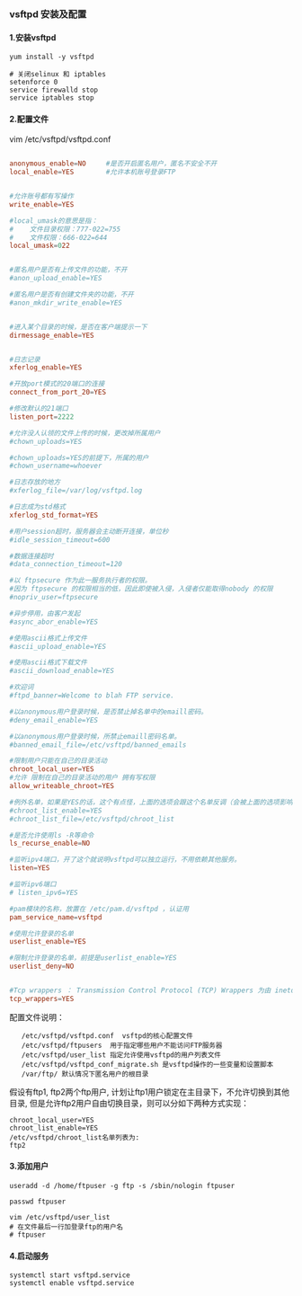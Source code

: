 ### vsftpd 安装及配置

#### 1.安装vsftpd
```shell
yum install -y vsftpd

# 关闭selinux 和 iptables
setenforce 0
service firewalld stop
service iptables stop
```

#### 2.配置文件
vim /etc/vsftpd/vsftpd.conf
```conf

anonymous_enable=NO     #是否开启匿名用户，匿名不安全不开
local_enable=YES        #允许本机账号登录FTP


#允许账号都有写操作
write_enable=YES

#local_umask的意思是指：
#    文件目录权限：777-022=755
#    文件权限：666-022=644
local_umask=022


#匿名用户是否有上传文件的功能，不开
#anon_upload_enable=YES

#匿名用户是否有创建文件夹的功能，不开
#anon_mkdir_write_enable=YES


#进入某个目录的时候，是否在客户端提示一下
dirmessage_enable=YES


#日志记录
xferlog_enable=YES

#开放port模式的20端口的连接
connect_from_port_20=YES

#修改默认的21端口
listen_port=2222

#允许没人认领的文件上传的时候，更改掉所属用户
#chown_uploads=YES

#chown_uploads=YES的前提下，所属的用户
#chown_username=whoever

#日志存放的地方
#xferlog_file=/var/log/vsftpd.log

#日志成为std格式
xferlog_std_format=YES

#用户session超时，服务器会主动断开连接，单位秒
#idle_session_timeout=600

#数据连接超时
#data_connection_timeout=120

#以 ftpsecure 作为此一服务执行者的权限。
#因为 ftpsecure 的权限相当的低，因此即使被入侵，入侵者仅能取得nobody 的权限
#nopriv_user=ftpsecure

#异步停用，由客户发起
#async_abor_enable=YES

#使用ascii格式上传文件
#ascii_upload_enable=YES

#使用ascii格式下载文件
#ascii_download_enable=YES

#欢迎词
#ftpd_banner=Welcome to blah FTP service.

#以anonymous用户登录时候，是否禁止掉名单中的emaill密码。
#deny_email_enable=YES

#以anonymous用户登录时候，所禁止emaill密码名单。
#banned_email_file=/etc/vsftpd/banned_emails

#限制用户只能在自己的目录活动
chroot_local_user=YES
#允许 限制在自己的目录活动的用户 拥有写权限
allow_writeable_chroot=YES

#例外名单，如果是YES的话，这个有点怪，上面的选项会跟这个名单反调（会被上面的选项影响）。
#chroot_list_enable=YES
#chroot_list_file=/etc/vsftpd/chroot_list

#是否允许使用ls -R等命令
ls_recurse_enable=NO

#监听ipv4端口，开了这个就说明vsftpd可以独立运行，不用依赖其他服务。
listen=YES

#监听ipv6端口
# listen_ipv6=YES

#pam模块的名称，放置在 /etc/pam.d/vsftpd ，认证用
pam_service_name=vsftpd

#使用允许登录的名单
userlist_enable=YES

#限制允许登录的名单，前提是userlist_enable=YES
userlist_deny=NO


#Tcp wrappers ： Transmission Control Protocol (TCP) Wrappers 为由 inetd 生成的服务提供了增强的安全性。
tcp_wrappers=YES
```

配置文件说明：

	   /etc/vsftpd/vsftpd.conf  vsftpd的核心配置文件
	   /etc/vsftpd/ftpusers  用于指定哪些用户不能访问FTP服务器
	   /etc/vsftpd/user_list 指定允许使用vsftpd的用户列表文件
	   /etc/vsftpd/vsftpd_conf_migrate.sh 是vsftpd操作的一些变量和设置脚本
	   /var/ftp/ 默认情况下匿名用户的根目录


假设有ftp1, ftp2两个ftp用户, 计划让ftp1用户锁定在主目录下，不允许切换到其他目录, 但是允许ftp2用户自由切换目录，则可以分如下两种方式实现：

	chroot_local_user=YES
	chroot_list_enable=YES
	/etc/vsftpd/chroot_list名单列表为:
	ftp2


#### 3.添加用户
```shell 
useradd -d /home/ftpuser -g ftp -s /sbin/nologin ftpuser

passwd ftpuser

vim /etc/vsftpd/user_list
# 在文件最后一行加登录ftp的用户名
# ftpuser
```

#### 4.启动服务
```shell 
systemctl start vsftpd.service 
systemctl enable vsftpd.service
```
